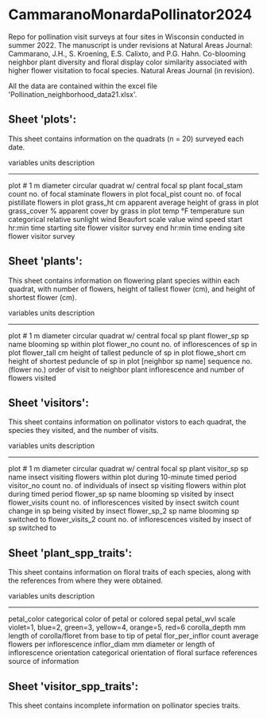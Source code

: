 # CammaranoMonardaPollinator2024
Repo for pollination visit surveys at four sites in Wisconsin conducted in summer 2022. The manuscript is under revisions at Natural Areas Journal:
Cammarano, J.H., S. Kroening, E.S. Calixto, and P.G. Hahn. Co-blooming neighbor plant diversity and floral display color similarity associated with higher flower visitation to focal species. Natural Areas Journal (in revision).

All the data are contained within the excel file 'Pollination_neighborhood_data21.xlsx'.

## Sheet 'plots': 
This sheet contains information on the quadrats (n = 20) surveyed each date.

variables	  units	            description
----------  --------          --------------
plot	      #	                1 m diameter circular quadrat w/ central focal sp plant
focal_stam	count	            no. of focal staminate flowers in plot
focal_pist	count	            no. of focal pistillate flowers in plot
grass_ht	  cm	              apparent average height of grass in plot
grass_cover	%	                apparent cover by grass in plot
temp	      °F	              temperature
sun	        categorical	      relative sunlight
wind	      Beaufort scale    value	wind speed
start 	    hr:min	          time starting site flower visitor survey
end	        hr:min	          time ending site flower visitor survey


## Sheet 'plants': 
This sheet contains information on flowering plant species within each quadrat, with number of flowers, height of tallest flower (cm), and height of shortest flower (cm).

variables	          units	                      description
----------          --------                    --------------
plot                # 	                        1 m diameter circular quadrat w/ central focal sp plant
flower_sp	          sp name                     blooming sp within plot
flower_no	          count	                      no. of inflorescences of sp in plot
flower_tall	        cm  	                      height of tallest peduncle of sp in plot
flowe_short	        cm	                        height of shortest peduncle of sp in plot
[neighbor sp name]  sequence no. (flower no.)   order of visit to neighbor plant inflorescence and number of flowers visited

## Sheet 'visitors': 
This sheet contains information on pollinator vistors to each quadrat, the species they visited, and the number of visits.

variables	      units	      description
----------      --------    --------------
plot	          # 	        1 m diameter circular quadrat w/ central focal sp plant
visitor_sp      sp name	    insect visiting flowers within plot during 10-minute timed period
visitor_no	    count	      no. of individuals of insect sp visiting flowers within plot during timed period
flower_sp	      sp name	    blooming sp visited by insect
flower_visits	  count	      no. of inflorescences visited by insect
switch	        count	      change in sp being visited by insect
flower_sp_2	sp  name	      blooming sp switched to
flower_visits_2	count	      no. of inflorescences visited by insect of sp switched to


## Sheet 'plant_spp_traits': 
This sheet contains information on floral traits of each species, along with the references from where they were obtained.

variables	      units	      description
----------      --------    --------------
petal_color	    categorical	color of petal or colored sepal
petal_wvl	      scale	      violet=1, blue=2, green=3, yellow=4, orange=5, red=6
corolla_depth	  mm	        length of corolla/floret from base to tip of petal
flor_per_inflor	count	      average flowers per inflorescence
inflor_diam	    mm	        diameter or length of inflorescence
orientation	    categorical	orientation of floral surface
references		              source of information


## Sheet 'visitor_spp_traits': 
This sheet contains incomplete information on pollinator species traits.



